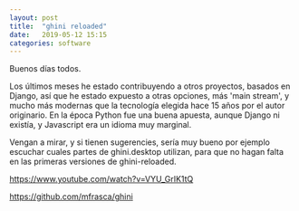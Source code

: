 ```yaml
---
layout: post
title:  "ghini reloaded"
date:   2019-05-12 15:15
categories: software
---
```


Buenos días todos.

Los últimos meses he estado contribuyendo a otros proyectos, basados en
Django, así que he estado expuesto a otras opciones, más 'main stream', y
mucho más modernas que la tecnología elegida hace 15 años por el autor
originario.  En la época Python fue una buena apuesta, aunque Django ni
existía, y Javascript era un idioma muy marginal.

Vengan a mirar, y si tienen sugerencies, sería muy bueno por ejemplo
escuchar cuales partes de ghini.desktop utilizan, para que no hagan falta en
las primeras versiones de ghini-reloaded.

https://www.youtube.com/watch?v=VYU_GrIK1tQ

https://github.com/mfrasca/ghini
